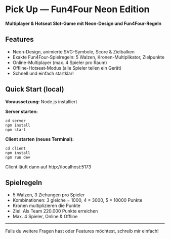 # Pick Up — Fun4Four Neon Edition

**Multiplayer & Hotseat Slot-Game mit Neon-Design und Fun4Four-Regeln**

## Features

- Neon-Design, animierte SVG-Symbole, Score & Zielbalken
- Exakte Fun4Four-Spielregeln: 5 Walzen, Kronen-Multiplikator, Zielpunkte
- Online-Multiplayer (max. 4 Spieler pro Raum)
- Offline-Hotseat-Modus (alle Spieler teilen ein Gerät)
- Schnell und einfach startklar!

## Quick Start (local)

**Voraussetzung:** Node.js installiert

**Server starten:**
```
cd server
npm install
npm start
```

**Client starten (neues Terminal):**
```
cd client
npm install
npm run dev
```
Client läuft dann auf http://localhost:5173

## Spielregeln

- 5 Walzen, 3 Ziehungen pro Spieler
- Kombinationen: 3 gleiche = 1000, 4 = 3000, 5 = 10000 Punkte
- Kronen multiplizieren die Punkte
- Ziel: Als Team 220.000 Punkte erreichen
- Max. 4 Spieler, Online & Offline

---

Falls du weitere Fragen hast oder Features möchtest, schreib mir einfach!